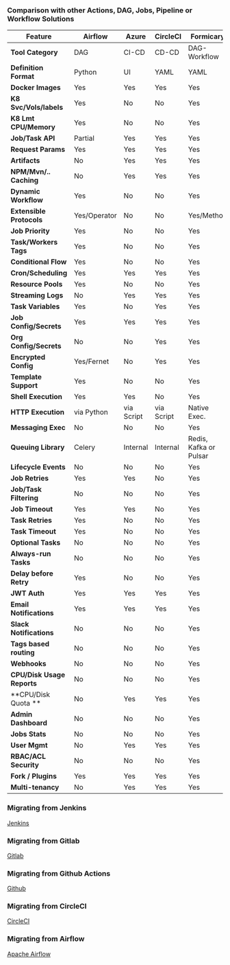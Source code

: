 ### Comparison with other Actions, DAG, Jobs, Pipeline or Workflow Solutions

| Feature               | Airflow   | Azure     | CircleCI  | Formicary    | GitHub    | Gitlab    | Jenkins     |
|-----------------------|-----------|-----------|-----------|--------------|-----------|-----------|-------------|
| **Tool Category**     | DAG       | CI-CD     | CD-CD     | DAG-Workflow | CI-CD     | CI-CD     | CI-CD       |
| **Definition Format** | Python    | UI        | YAML      | YAML         | YAML      | TOML      | DSL         |
| **Docker Images**     | Yes       | Yes       | Yes       | Yes          | Yes       | Yes       | Indirectly  |
| **K8 Svc/Vols/labels**| Yes       | No        | No        | Yes          | No        | Yes       | No          |
| **K8 Lmt CPU/Memory** | Yes       | No        | No        | Yes          | No        | Yes       | No          |
| **Job/Task API**      | Partial   | Yes       | Yes       | Yes          | Yes       | Yes       | No          |
| **Request Params**    | Yes       | Yes       | Yes       | Yes          | Yes       | Yes       | Yes         |
| **Artifacts**         | No        | Yes       | Yes       | Yes          | Yes       | Yes       | No          |
| **NPM/Mvn/.. Caching**| No        | Yes       | Yes       | Yes          | No        | Yes       | No          |
| **Dynamic Workflow**  | Yes       | No        | No        | Yes          | No        | No        | No          |
| **Extensible Protocols**  | Yes/Operator | No | No        | Yes/Method   | No        | No        | No          |
| **Job Priority**      | Yes       | No        | No        | Yes          | No        | No        | No          |
| **Task/Workers Tags** | Yes       | No        | No        | Yes          | No        | Yes       | Yes (Agents)|
| **Conditional Flow**  | Yes       | No        | No        | Yes          | No        | No        | No          |
| **Cron/Scheduling**   | Yes       | Yes       | Yes       | Yes          | No        | Yes       | Yes         |
| **Resource Pools**    | Yes       | No        | No        | Yes          | No        | Yes       | No          |
| **Streaming Logs**    | No        | Yes       | Yes       | Yes          | No        | Yes       | Yes         |
| **Task Variables**    | Yes       | No        | Yes       | Yes          | NO        | Yes       | No          |
| **Job Config/Secrets**| Yes       | Yes       | Yes       | Yes          | Yes       | Yes       | Yes         |
| **Org Config/Secrets**| No        | No        | Yes       | Yes          | Yes       | No        | No          |
| **Encrypted Config**  | Yes/Fernet| No        | Yes       | Yes          | No        | Yes       | Yes         |
| **Template Support**  | Yes       | No        | No        | Yes          | No        | No        | No          |
| **Shell Execution**   | Yes       | Yes       | No        | Yes          | No        | No        | Yes         |
| **HTTP Execution**    | via Python| via Script| via Script| Native Exec. | via Script| via Script| via Script  |
| **Messaging Exec**    | No        | No        | No        | Yes          | No        | No        | No          |
| **Queuing Library**   | Celery    | Internal  | Internal  | Redis, Kafka or Pulsar| Internal | Internal  | NA  |
| **Lifecycle Events**  | No        | No        | No        | Yes          | No        | No        | No          |
| **Job Retries**       | Yes       | Yes       | No        | Yes          | No        | Yes       | No          |
| **Job/Task Filtering**| No        | No        | No        | Yes          | No        | Yes       | No          |
| **Job Timeout**       | Yes       | Yes       | No        | Yes          | No        | Yes       | No          |
| **Task Retries**      | Yes       | No        | No        | Yes          | No        | No        | No          |
| **Task Timeout**      | Yes       | No        | No        | Yes          | No        | No        | No          |
| **Optional Tasks**    | No        | No        | No        | Yes          | No        | Yes       | No          |
| **Always-run Tasks**  | No        | No        | No        | Yes          | No        | Yes       | No          |
| **Delay before Retry**| Yes       | No        | No        | Yes          | No        | No        | No          |
| **JWT Auth**          | Yes       | Yes       | Yes       | Yes          | Yes       | Yes       | No          |
| **Email Notifications** | Yes     | Yes       | Yes       | Yes          | Yes       | Yes       | Yes         |
| **Slack Notifications** | No      | No        | No        | Yes          | No        | Yes       | No          |
| **Tags based routing**| No        | No        | No        | Yes          | No        | Yes       | No          |
| **Webhooks**          | No        | No        | No        | Yes          | No        | No        | No          |
| **CPU/Disk Usage Reports** | No   | No        | No        | Yes          | No        | No        | No          |
| **CPU/Disk Quota **   | No        | Yes       | Yes       | Yes          | Yes       | Yes       | No          |
| **Admin Dashboard**   | No        | No        | No        | Yes          | No        | No        | No          |
| **Jobs Stats**        | No        | No        | No        | Yes          | No        | No        | No          |
| **User Mgmt**         | No        | Yes       | Yes       | Yes          | Yes       | Yes       | No          |
| **RBAC/ACL Security** | No        | No        | No        | Yes          | No        | No        | No          |
| **Fork / Plugins**    | Yes       | Yes       | Yes       | Yes          | Yes       | No        | Yes         |
| **Multi-tenancy**     | No        | Yes       | Yes       | Yes          | Yes       | Yes       | No          |


### Migrating from Jenkins
[Jenkins](jenkins.md)

### Migrating from Gitlab
 [Gitlab](gitlab.md)
 
### Migrating from Github Actions
 [Github](github.md)
 
### Migrating from CircleCI
 [CircleCI](circleci.md)
 
### Migrating from Airflow
 [Apache Airflow](airflow.md)
 
